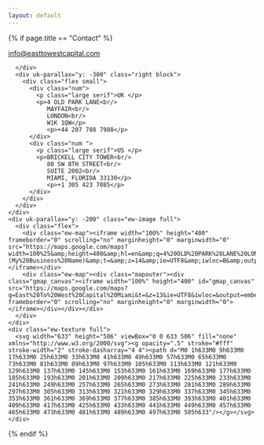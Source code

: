 ```yaml
---
layout: default
---
```


{% if page.title == "Contact" %}
<section class="ew-how">
  <div class="wrapper extra">
    <div class="text-wrapper">
      <p class="large serif">
        <a href="mailto:info@easttowestcapital.com">info@easttowestcapital.com</a>
      </p>
    </div>
  </div>
</section>
<section class="ew-where-we-work">
  <div class="wrapper">
    <div class="flex flip">
      <div class="left">

      </div>
      <div uk-parallax="y: -300" class="right block">
        <div class="flex small">
          <div class="num">
            <p class="large serif">UK </p>
            <p>4 OLD PARK LANE<br/>
               MAYFAIR<br/>
               LONDON<br/>
               W1K 1QW</p>
               <p>+44 207 788 7988</p>
          </div>
          <div class="num ">
            <p class="large serif">US </p>
            <p>BRICKELL CITY TOWER<br/>
               80 SW 8TH STREET<br/>
               SUITE 2002<br/>
               MIAMI, FLORIDA 33130</p>
               <p>+1 305 423 7085</p>
          </div>
        </div>
      </div>
    </div>
    <div uk-parallax="y: -200" class="ew-image full">
      <div class="flex">
        <div class="ew-map"><iframe width="100%" height="400" frameborder="0" scrolling="no" marginheight="0" marginwidth="0" src="https://maps.google.com/maps?width=100%25&amp;height=400&amp;hl=en&amp;q=4%20OLD%20PARK%20LANE%20LONDON%20W1K%201QW+(My%20Business%20Name)&amp;t=&amp;z=14&amp;ie=UTF8&amp;iwloc=B&amp;output=embed"></iframe></div>
        <div class="ew-map"><div class="mapouter"><div class="gmap_canvas"><iframe width="100%" height="400" id="gmap_canvas" src="https://maps.google.com/maps?q=East%20To%20West%20Capital%20Miami&t=&z=13&ie=UTF8&iwloc=&output=embed" frameborder="0" scrolling="no" marginheight="0" marginwidth="0"></iframe></div></div></div>
      </div>
    </div>
    <div class="ew-texture full">
      <svg width="633" height="506" viewBox="0 0 633 506" fill="none" xmlns="http://www.w3.org/2000/svg"><g opacity=".5" stroke="#fff" stroke-width="2" stroke-dasharray="4 4"><path d="M0 1h633M0 9h633M0 17h633M0 25h633M0 33h633M0 41h633M0 49h633M0 57h633M0 65h633M0 73h633M0 81h633M0 89h633M0 97h633M0 105h633M0 113h633M0 121h633M0 129h633M0 137h633M0 145h633M0 153h633M0 161h633M0 169h633M0 177h633M0 185h633M0 193h633M0 201h633M0 209h633M0 217h633M0 225h633M0 233h633M0 241h633M0 249h633M0 257h633M0 265h633M0 273h633M0 281h633M0 289h633M0 297h633M0 305h633M0 313h633M0 321h633M0 329h633M0 337h633M0 345h633M0 353h633M0 361h633M0 369h633M0 377h633M0 385h633M0 393h633M0 401h633M0 409h633M0 417h633M0 425h633M0 433h633M0 441h633M0 449h633M0 457h633M0 465h633M0 473h633M0 481h633M0 489h633M0 497h633M0 505h633"/></g></svg>
    </div>
  </div>
</section>
<!-- <section class="ew-where-we-work">
  <div class="wrapper">
    <div class="flex">
      <div class="left">

      </div>
      <div uk-parallax="y: -300" class="right block">
        <div class="flex small">
          <div class="num full">
            <p class="large serif">US </p>
          </div>
        </div>
      </div>
    </div>
    <div uk-parallax="y: -200" class="ew-image full">
      <div style="width: 100%"><iframe width="100%" height="400" frameborder="0" scrolling="no" marginheight="0" marginwidth="0" src="https://maps.google.com/maps?width=100%25&amp;height=400&amp;hl=en&amp;q=BRICKELL%20CITY%20TOWER%2080%20SW%208TH%20STREET%20SUITE%202002%20MIAMI,%20FLORIDA%2033130+(My%20Business%20Name)&amp;t=&amp;z=14&amp;ie=UTF8&amp;iwloc=B&amp;output=embed"></iframe></div>
    </div>
    <div class="ew-texture full">
      <svg width="633" height="506" viewBox="0 0 633 506" fill="none" xmlns="http://www.w3.org/2000/svg"><g opacity=".5" stroke="#fff" stroke-width="2" stroke-dasharray="4 4"><path d="M0 1h633M0 9h633M0 17h633M0 25h633M0 33h633M0 41h633M0 49h633M0 57h633M0 65h633M0 73h633M0 81h633M0 89h633M0 97h633M0 105h633M0 113h633M0 121h633M0 129h633M0 137h633M0 145h633M0 153h633M0 161h633M0 169h633M0 177h633M0 185h633M0 193h633M0 201h633M0 209h633M0 217h633M0 225h633M0 233h633M0 241h633M0 249h633M0 257h633M0 265h633M0 273h633M0 281h633M0 289h633M0 297h633M0 305h633M0 313h633M0 321h633M0 329h633M0 337h633M0 345h633M0 353h633M0 361h633M0 369h633M0 377h633M0 385h633M0 393h633M0 401h633M0 409h633M0 417h633M0 425h633M0 433h633M0 441h633M0 449h633M0 457h633M0 465h633M0 473h633M0 481h633M0 489h633M0 497h633M0 505h633"/></g></svg>
    </div>
  </div>
</section> -->
{% endif %}
